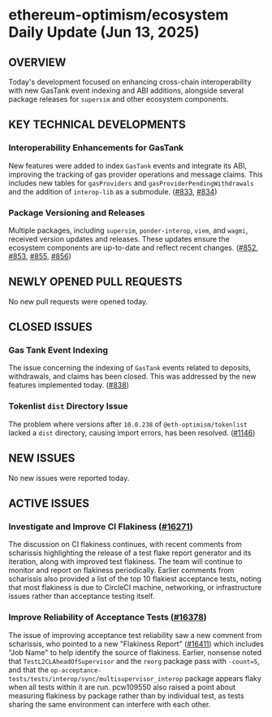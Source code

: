 # ethereum-optimism/ecosystem Daily Update (Jun 13, 2025)
## OVERVIEW 
Today's development focused on enhancing cross-chain interoperability with new GasTank event indexing and ABI additions, alongside several package releases for `supersim` and other ecosystem components.

## KEY TECHNICAL DEVELOPMENTS

### Interoperability Enhancements for GasTank
New features were added to index `GasTank` events and integrate its ABI, improving the tracking of gas provider operations and message claims. This includes new tables for `gasProviders` and `gasProviderPendingWithdrawals` and the addition of `interop-lib` as a submodule. ([#833](https://github.com/ethereum-optimism/ecosystem/pull/833), [#834](https://github.com/ethereum-optimism/ecosystem/pull/834))

### Package Versioning and Releases
Multiple packages, including `supersim`, `ponder-interop`, `viem`, and `wagmi`, received version updates and releases. These updates ensure the ecosystem components are up-to-date and reflect recent changes. ([#852](https://github.com/ethereum-optimism/ecosystem/pull/852), [#853](https://github.com/ethereum-optimism/ecosystem/pull/853), [#855](https://github.com/ethereum-optimism/ecosystem/pull/855), [#856](https://github.com/ethereum-optimism/ecosystem/pull/856))

## NEWLY OPENED PULL REQUESTS
No new pull requests were opened today.

## CLOSED ISSUES

### Gas Tank Event Indexing
The issue concerning the indexing of `GasTank` events related to deposits, withdrawals, and claims has been closed. This was addressed by the new features implemented today. ([#838](https://github.com/ethereum-optimism/ecosystem/issues/838))

### Tokenlist `dist` Directory Issue
The problem where versions after `10.0.238` of `@eth-optimism/tokenlist` lacked a `dist` directory, causing import errors, has been resolved. ([#1146](https://github.com/ethereum-optimism/ecosystem/issues/1146))

## NEW ISSUES
No new issues were reported today.

## ACTIVE ISSUES

### Investigate and Improve CI Flakiness ([#16271](https://github.com/ethereum-optimism/ecosystem/issues/16271))
The discussion on CI flakiness continues, with recent comments from scharissis highlighting the release of a test flake report generator and its iteration, along with improved test flakiness. The team will continue to monitor and report on flakiness periodically. Earlier comments from scharissis also provided a list of the top 10 flakiest acceptance tests, noting that most flakiness is due to CircleCI machine, networking, or infrastructure issues rather than acceptance testing itself.

### Improve Reliability of Acceptance Tests ([#16378](https://github.com/ethereum-optimism/ecosystem/issues/16378))
The issue of improving acceptance test reliability saw a new comment from scharissis, who pointed to a new "Flakiness Report" ([#16411](https://github.com/ethereum-optimism/optimism/pull/16411)) which includes "Job Name" to help identify the source of flakiness. Earlier, nonsense noted that `TestL2CLAheadOfSupervisor` and the `reorg` package pass with `-count=5`, and that the `op-acceptance-tests/tests/interop/sync/multisupervisor_interop` package appears flaky when all tests within it are run. pcw109550 also raised a point about measuring flakiness by package rather than by individual test, as tests sharing the same environment can interfere with each other.